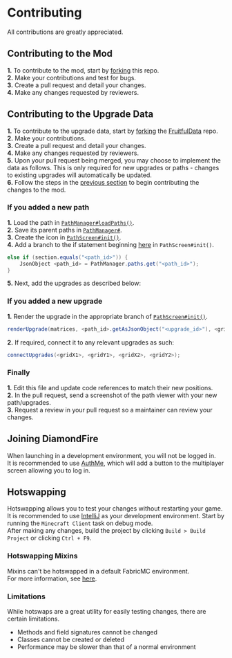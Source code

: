 # Contributing
All contributions are greatly appreciated.

## Contributing to the Mod
<b>1.</b> To contribute to the mod, start by [forking](https://github.com/KingsMMA/FruitfulUtilities/fork) this repo.  
<b>2.</b> Make your contributions and test for bugs.  
<b>3.</b> Create a pull request and detail your changes.  
<b>4.</b> Make any changes requested by reviewers.

## Contributing to the Upgrade Data
<b>1.</b> To contribute to the upgrade data, start by [forking](https://github.com/KingsMMA/FruitfulData/fork) the [FruitfulData](https://github.com/KingsMMA/FruitfulData) repo.  
<b>2.</b> Make your contributions.  
<b>3.</b> Create a pull request and detail your changes.  
<b>4.</b> Make any changes requested by reviewers.  
<b>5.</b> Upon your pull request being merged, you may choose to implement the data as follows.  This is only required for new upgrades or paths - changes to existing upgrades will automatically be updated.  
<b>6.</b> Follow the steps in the [previous section](https://github.com/KingsMMA/FruitfulUtilities/blob/master/CONTRIBUTING.md#contributing-to-the-mod) to begin contributing the changes to the mod.  

### If you added a new path
<b>1.</b> Load the path in [`PathManager#loadPaths()`](https://github.com/KingsMMA/FruitfulUtilities/blob/master/src/main/java/dev/kingrabbit/fruitfulutilities/pathviewer/PathManager.java#L33).  
<b>2.</b> Save its parent paths in [`PathManager#`](https://github.com/KingsMMA/FruitfulUtilities/blob/master/src/main/java/dev/kingrabbit/fruitfulutilities/pathviewer/PathManager.java#L24).  
<b>3.</b> Create the icon in [`PathScreen#init()`](https://github.com/KingsMMA/FruitfulUtilities/blob/master/src/main/java/dev/kingrabbit/fruitfulutilities/pathviewer/PathScreen.java#L59).  
<b>4.</b> Add a branch to the if statement beginning [here](https://github.com/KingsMMA/FruitfulUtilities/blob/master/src/main/java/dev/kingrabbit/fruitfulutilities/pathviewer/PathScreen.java#L94) in `PathScreen#init()`.  
```java
else if (section.equals("<path_id>")) {
    JsonObject <path_id> = PathManager.paths.get("<path_id>");
}
```
<b>5.</b> Next, add the upgrades as described below:

### If you added a new upgrade
<b>1.</b> Render the upgrade in the appropriate branch of [`PathScreen#init()`](https://github.com/KingsMMA/FruitfulUtilities/blob/master/src/main/java/dev/kingrabbit/fruitfulutilities/pathviewer/PathScreen.java#L94).  
```java
renderUpgrade(matrices, <path_id>.getAsJsonObject("<upgrade_id>"), <gridX>, <gridY>, mouseX, mouseY);
```
<b>2.</b> If required, connect it to any relevant upgrades as such:
```java
connectUpgrades(<gridX1>, <gridY1>, <gridX2>, <gridY2>);
```

### Finally
<b>1.</b> Edit this file and update code references to match their new positions.  
<b>2.</b> In the pull request, send a screenshot of the path viewer with your new path/upgrades.  
<b>3.</b> Request a review in your pull request so a maintainer can review your changes.

## Joining DiamondFire
When launching in a development environment, you will not be logged in.  
It is recommended to use [AuthMe](https://github.com/axieum/authme), which will add a button to the multiplayer screen allowing you to log in.

## Hotswapping
Hotswapping allows you to test your changes without restarting your game.  It is recommended to use [IntelliJ](https://www.jetbrains.com/idea/) as your development environment.
Start by running the `Minecraft Client` task on debug mode.  
After making any changes, build the project by clicking `Build > Build Project` or clicking `Ctrl + F9`.

### Hotswapping Mixins
Mixins can't be hotswapped in a default FabricMC environment.  
For more information, see [here](https://fabricmc.net/wiki/tutorial:mixin_hotswaps).

### Limitations
While hotswaps are a great utility for easily testing changes, there are certain limitations.  

- Methods and field signatures cannot be changed
- Classes cannot be created or deleted
- Performance may be slower than that of a normal environment
